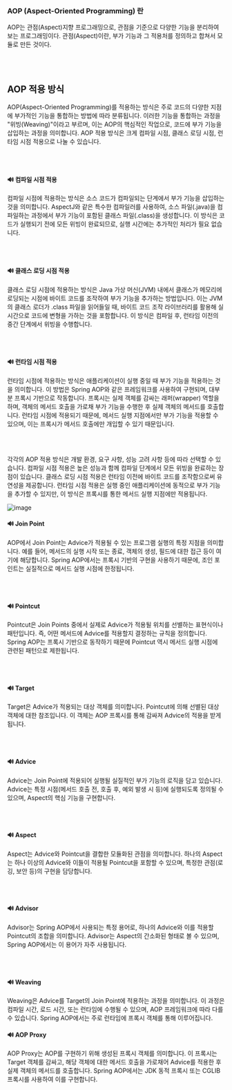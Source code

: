 

### AOP (Aspect-Oriented Programming) 란
AOP는 관점(Aspect)지향 프로그래밍으로, 관점을 기준으로 다양한 기능을 분리하여 보는 프로그래밍이다. 관점(Aspect)이란, 부가 기능과 그 적용처를 정의하고 합쳐서 모듈로 만든 것이다.

<br/><br/>

## AOP 적용 방식
AOP(Aspect-Oriented Programming)를 적용하는 방식은 주로 코드의 다양한 지점에 부가적인 기능을 통합하는 방법에 따라 분류됩니다. 이러한 기능을 통합하는 과정을 "위빙(Weaving)"이라고 부르며, 이는 AOP의 핵심적인 작업으로, 코드에 부가 기능을 삽입하는 과정을 의미합니다. AOP 적용 방식은 크게 컴파일 시점, 클래스 로딩 시점, 런타임 시점 적용으로 나눌 수 있습니다.

<br/><br/>

#### 🔊 컴파일 시점 적용
컴파일 시점에 적용하는 방식은 소스 코드가 컴파일되는 단계에서 부가 기능을 삽입하는 것을 의미합니다. AspectJ와 같은 특수한 컴파일러를 사용하여, 소스 파일(.java)을 컴파일하는 과정에서 부가 기능이 포함된 클래스 파일(.class)을 생성합니다. 이 방식은 코드가 실행되기 전에 모든 위빙이 완료되므로, 실행 시간에는 추가적인 처리가 필요 없습니다.

<br/><br/>

#### 🔊 클래스 로딩 시점 적용
클래스 로딩 시점에 적용하는 방식은 Java 가상 머신(JVM) 내에서 클래스가 메모리에 로딩되는 시점에 바이트 코드를 조작하여 부가 기능을 추가하는 방법입니다. 이는 JVM의 클래스 로더가 .class 파일을 읽어들일 때, 바이트 코드 조작 라이브러리를 활용해 실시간으로 코드에 변형을 가하는 것을 포함합니다. 이 방식은 컴파일 후, 런타임 이전의 중간 단계에서 위빙을 수행합니다.

<br/><br/>

#### 🔊 런타임 시점 적용
런타임 시점에 적용하는 방식은 애플리케이션이 실행 중일 때 부가 기능을 적용하는 것을 의미합니다. 이 방법은 Spring AOP와 같은 프레임워크를 사용하여 구현되며, 대부분 프록시 기반으로 작동합니다. 프록시는 실제 객체를 감싸는 래퍼(wrapper) 역할을 하며, 객체의 메서드 호출을 가로채 부가 기능을 수행한 후 실제 객체의 메서드를 호출합니다. 런타임 시점에 적용되기 때문에, 메서드 실행 지점에서만 부가 기능을 적용할 수 있으며, 이는 프록시가 메서드 호출에만 개입할 수 있기 때문입니다.

<br/><br/>

각각의 AOP 적용 방식은 개발 환경, 요구 사항, 성능 고려 사항 등에 따라 선택할 수 있습니다. 컴파일 시점 적용은 높은 성능과 함께 컴파일 단계에서 모든 위빙을 완료하는 장점이 있습니다. 클래스 로딩 시점 적용은 런타임 이전에 바이트 코드를 조작함으로써 유연성을 제공합니다. 런타임 시점 적용은 실행 중인 애플리케이션에 동적으로 부가 기능을 추가할 수 있지만, 이 방식은 프록시를 통한 메서드 실행 지점에만 적용됩니다.

![image](https://github.com/soobinJung/Spring-AOP/assets/66097044/bb261c8b-8e34-4807-b2c6-352b63674826)

#### 🔊 Join Point
AOP에서 Join Point는 Advice가 적용될 수 있는 프로그램 실행의 특정 지점을 의미합니다. 예를 들어, 메서드의 실행 시작 또는 종료, 객체의 생성, 필드에 대한 접근 등이 여기에 해당합니다. Spring AOP에서는 프록시 기반의 구현을 사용하기 때문에, 조인 포인트는 실질적으로 메서드 실행 시점에 한정됩니다.

<br/><br/>

#### 🔊 Pointcut
Pointcut은 Join Points 중에서 실제로 Advice가 적용될 위치를 선별하는 표현식이나 패턴입니다. 즉, 어떤 메서드에 Advice를 적용할지 결정하는 규칙을 정의합니다. Spring AOP는 프록시 기반으로 동작하기 때문에 Pointcut 역시 메서드 실행 시점에 관련된 패턴으로 제한됩니다.

<br/><br/>

#### 🔊 Target
Target은 Advice가 적용되는 대상 객체를 의미합니다. Pointcut에 의해 선별된 대상 객체에 대한 참조입니다. 이 객체는 AOP 프록시를 통해 감싸져 Advice의 적용을 받게 됩니다.

<br/><br/>

#### 🔊 Advice
Advice는 Join Point에 적용되어 실행될 실질적인 부가 기능의 로직을 담고 있습니다. Advice는 특정 시점(메서드 호출 전, 호출 후, 예외 발생 시 등)에 실행되도록 정의될 수 있으며, Aspect의 핵심 기능을 구현합니다.

<br/><br/>

#### 🔊 Aspect
Aspect는 Advice와 Pointcut을 결합한 모듈화된 관점을 의미합니다. 하나의 Aspect는 하나 이상의 Advice와 이들이 적용될 Pointcut을 포함할 수 있으며, 특정한 관점(로깅, 보안 등)의 구현을 담당합니다.

<br/><br/>

#### 🔊 Advisor
Advisor는 Spring AOP에서 사용되는 특정 용어로, 하나의 Advice와 이를 적용할 Pointcut의 조합을 의미합니다. Advisor는 Aspect의 간소화된 형태로 볼 수 있으며, Spring AOP에서는 이 용어가 자주 사용됩니다.

<br/><br/>

#### 🔊 Weaving
Weaving은 Advice를 Target의 Join Point에 적용하는 과정을 의미합니다. 이 과정은 컴파일 시간, 로드 시간, 또는 런타임에 수행될 수 있으며, AOP 프레임워크에 따라 다를 수 있습니다. Spring AOP에서는 주로 런타임에 프록시 객체를 통해 이루어집니다.

#### 🔊 AOP Proxy
AOP Proxy는 AOP를 구현하기 위해 생성된 프록시 객체를 의미합니다. 이 프록시는 Target 객체를 감싸고, 해당 객체에 대한 메서드 호출을 가로채어 Advice를 적용한 후 실제 객체의 메서드를 호출합니다. Spring AOP에서는 JDK 동적 프록시 또는 CGLIB 프록시를 사용하여 이를 구현합니다.
